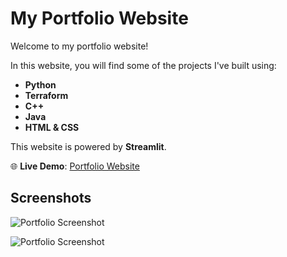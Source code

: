# My Portfolio Website  

Welcome to my portfolio website!  

In this website, you will find some of the projects I've built using:  

- **Python**  
- **Terraform**
- **C++**  
- **Java**  
- **HTML & CSS**  

This website is powered by **Streamlit**.  

🌐 **Live Demo**: [Portfolio Website](https://protfolio-yosefi-kroytoro.streamlit.app/)  

## Screenshots  
![Portfolio Screenshot](https://github.com/sefi0609/Protfolio-Website/assets/81361291/ca138175-822c-4ee3-b30c-05006d89528f)  

![Portfolio Screenshot](https://github.com/sefi0609/Protfolio-Website/assets/81361291/60ab9e57-af40-4548-8f72-f97e40e1a363)  
